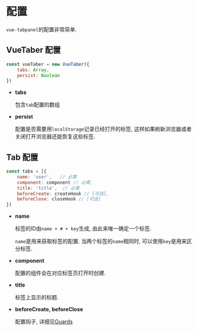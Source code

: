 # 配置

`vue-tabpanel`的配置非常简单.


## VueTaber 配置

``` js
const vueTaber = new VueTaber({
    tabs: Array,
    persist: Boolean
})

``` 

- **tabs** 
  
  包含`tab`配置的数组

- **persist**  

  配置是否需要用`localStorage`记录已经打开的标签, 这样如果刷新浏览器或者关闭打开浏览器还能恢复这些标签.


## Tab 配置

```js
const tabs = [{
    name: 'user',   // 必需
    component: component // 必需,
    title: 'title',  // 必需
    beforeCreate: createHook // [可选],
    beforeClose: closeHook // [可选]
}]

```

- **name** 

  标签的ID由`name + # + key`生成, 由此来唯一确定一个标签.

  `name`是用来获取标签的配置. 当两个标签的`name`相同时, 可以使用`key`是用来区分标签.

- **component**

  配置的组件会在对应标签页打开时创建.

- **title**

  标签上显示的标题.

- **beforeCreate, beforeClose**  

  配置钩子, 详细见[Guards](./guards.md)
